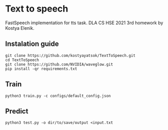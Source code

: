 # Text to speech
FastSpeech implementation for tts task. DLA CS HSE 2021 3rd homework by Kostya Elenik.

## Instalation guide
```console
git clone https://github.com/kostyayatsok/TextToSpeech.git
cd TextToSpeech
git clone https://github.com/NVIDIA/waveglow.git
pip install -qr requirements.txt
```
## Train
```console
python3 train.py -c configs/default_config.json
```

## Predict
```console
python3 test.py -o dir/to/save/output <input.txt
```
